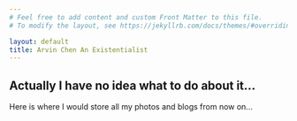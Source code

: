 ```yaml
---
# Feel free to add content and custom Front Matter to this file.
# To modify the layout, see https://jekyllrb.com/docs/themes/#overriding-theme-defaults

layout: default
title: Arvin Chen An Existentialist
---
```

## **Actually I have no idea what to do about it...**

Here is where I would store all my photos and blogs from now on...